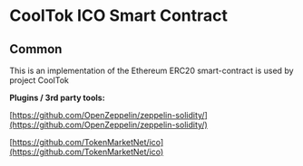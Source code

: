 # CoolTok ICO Smart Contract

## Common

This is an implementation of the Ethereum ERC20 smart-contract is used by project CoolTok

<b>Plugins / 3rd party tools:</b>

[https://github.com/OpenZeppelin/zeppelin-solidity/](https://github.com/OpenZeppelin/zeppelin-solidity/)

[https://github.com/TokenMarketNet/ico](https://github.com/TokenMarketNet/ico)